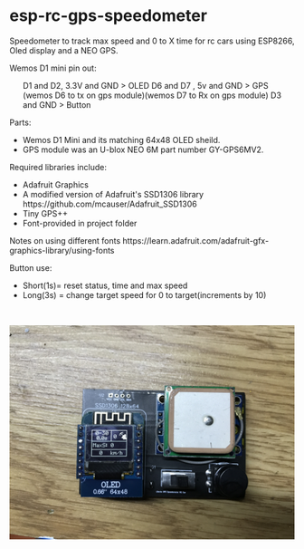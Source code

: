 # esp-rc-gps-speedometer
Speedometer to track max speed and 0 to X time for rc cars using ESP8266, Oled display and a NEO GPS.


Wemos D1 mini pin out:
<ul>
</li>D1 and D2, 3.3V and GND > OLED </li>
</li>D6 and D7 , 5v and GND > GPS (wemos D6 to tx on gps module)(wemos D7 to Rx on gps module)</li>
</li>D3 and GND > Button</li>
</ul>
  
Parts:
<ul>
<li>Wemos D1 Mini and its matching 64x48 OLED sheild.</li>
<li>GPS module was an U-blox NEO 6M part number GY-GPS6MV2.</li>
</ul>

Required libraries include:
<ul>
<li>Adafruit Graphics</li>
<li>A modified version of Adafruit's SSD1306 library https://github.com/mcauser/Adafruit_SSD1306</li>
<li>Tiny GPS++</li>
<li>Font-provided in project folder</li>
</ul>
Notes on using different fonts https://learn.adafruit.com/adafruit-gfx-graphics-library/using-fonts



Button use:
<ul>
<li>Short(1s)= reset status, time and max speed</li>
<li>Long(3s) = change target speed for 0 to target(increments by 10)</li>
</ul>
<br/>
<p align="right">
  <img src="https://github.com/lbento27/esp-rc-gps-speedometer/blob/main/Resources/IMG_3372.JPG?raw=true" width="700">
</p>
